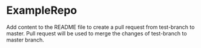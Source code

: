# ExampleRepo
Add content to the README file to create a pull request from test-branch to master.
Pull request will be used to merge the changes of test-branch to master branch.
